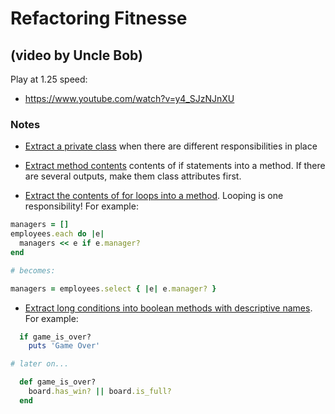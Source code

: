 # Refactoring Fitnesse
## (video by Uncle Bob)

Play at 1.25 speed:
* https://www.youtube.com/watch?v=y4_SJzNJnXU

### Notes

* [Extract a private class](https://sourcemaking.com/refactoring/extract-class) when there are different responsibilities in place

* [Extract method contents](https://refactoring.com/catalog/extractMethod.html) contents of if statements into a method. If there are several outputs, make them class attributes first.

* [Extract the contents of for loops into a method](http://www.integralist.co.uk/posts/refactoring-techniques#17). Looping is one responsibility!
For example:

```ruby
managers = []
employees.each do |e|
  managers << e if e.manager?
end

# becomes:

managers = employees.select { |e| e.manager? }
```

* [Extract long conditions into boolean methods with descriptive names](https://refactoring.guru/decompose-conditional). For example:

```ruby
  if game_is_over?
    puts 'Game Over'

# later on...

  def game_is_over?
    board.has_win? || board.is_full?
  end
```
